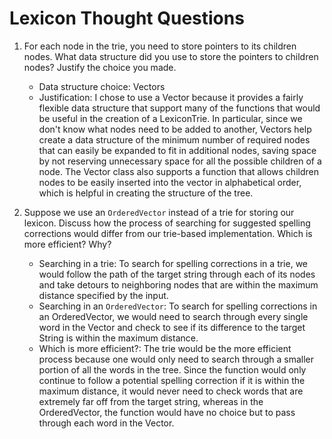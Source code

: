 # Lexicon Thought Questions

1. For each node in the trie, you need to store pointers to its children nodes. What data structure did you use to store the pointers to children nodes? Justify the choice you made.
   * Data structure choice: Vectors
   * Justification: I chose to use a Vector because it provides a fairly flexible data structure that support many of the
   functions that would be useful in the creation of a LexiconTrie. In particular, since we don't know what nodes need to
   be added to another, Vectors help create a data structure of the minimum number of required nodes that can easily be
   expanded to fit in additional nodes, saving space by not reserving unnecessary space for all the possible children of a
   node. The Vector class also supports a function that allows children nodes to be easily inserted into the vector in
   alphabetical order, which is helpful in creating the structure of the tree.

2. Suppose we use an `OrderedVector` instead of a trie for storing our lexicon. Discuss how the process of searching for suggested spelling corrections would differ from our trie-based implementation. Which is more efficient? Why?
   * Searching in a trie: To search for spelling corrections in a trie, we would follow the path of the target string through
   each of its nodes and take detours to neighboring nodes that are within the maximum distance specified by the input.
   * Searching in an `OrderedVector`: To search for spelling corrections in an OrderedVector, we would need to search through
   every single word in the Vector and check to see if its difference to the target String is within the maximum distance.
   * Which is more efficient?: The trie would be the more efficient process because one would only need to search through
   a smaller portion of all the words in the tree. Since the function would only continue to follow a potential spelling
   correction if it is within the maximum distance, it would never need to check words that are extremely far off from the
   target string, whereas in the OrderedVector, the function would have no choice but to pass through each word in the Vector.
